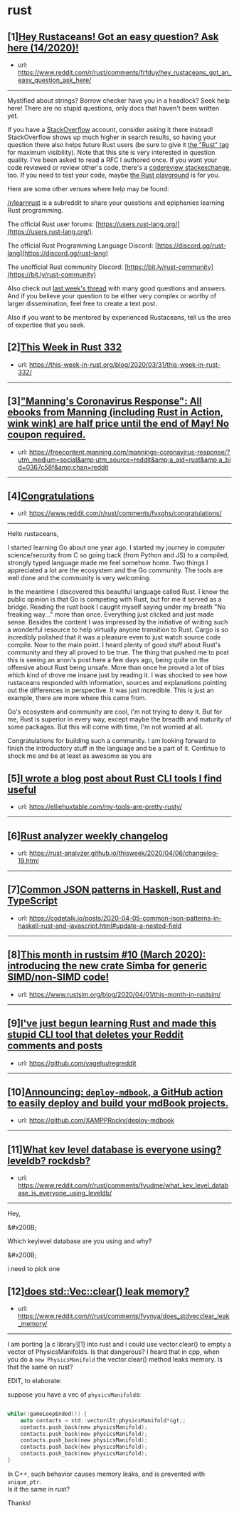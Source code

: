 # rust
## [1][Hey Rustaceans! Got an easy question? Ask here (14/2020)!](https://www.reddit.com/r/rust/comments/frfduy/hey_rustaceans_got_an_easy_question_ask_here/)
- url: https://www.reddit.com/r/rust/comments/frfduy/hey_rustaceans_got_an_easy_question_ask_here/
---
Mystified about strings? Borrow checker have you in a headlock? Seek help here! There are no stupid questions, only docs that haven't been written yet.

If you have a [StackOverflow](http://stackoverflow.com/) account, consider asking it there instead! StackOverflow shows up much higher in search results, so having your question there also helps future Rust users (be sure to give it [the "Rust" tag](http://stackoverflow.com/questions/tagged/rust) for maximum visibility). Note that this site is very interested in question quality. I've been asked to read a RFC I authored once. If you want your code reviewed or review other's code, there's a [codereview stackexchange](https://codereview.stackexchange.com/questions/tagged/rust), too. If you need to test your code, maybe [the Rust playground](https://play.rust-lang.org) is for you.

Here are some other venues where help may be found:

[/r/learnrust](https://www.reddit.com/r/learnrust) is a subreddit to share your questions and epiphanies learning Rust programming.

The official Rust user forums: [https://users.rust-lang.org/](https://users.rust-lang.org/).

The official Rust Programming Language Discord: [https://discord.gg/rust-lang](https://discord.gg/rust-lang)

The unofficial Rust community Discord: [https://bit.ly/rust-community](https://bit.ly/rust-community)

Also check out [last week's thread](https://reddit.com/r/rust/comments/fnfky9/hey_rustaceans_got_an_easy_question_ask_here/) with many good questions and answers. And if you believe your question to be either very complex or worthy of larger dissemination, feel free to create a text post.

Also if you want to be mentored by experienced Rustaceans, tell us the area of expertise that you seek.
## [2][This Week in Rust 332](https://www.reddit.com/r/rust/comments/ftl9l3/this_week_in_rust_332/)
- url: https://this-week-in-rust.org/blog/2020/03/31/this-week-in-rust-332/
---

## [3]["Manning's Coronavirus Response": All ebooks from Manning (including Rust in Action, wink wink) are half price until the end of May! No coupon required.](https://www.reddit.com/r/rust/comments/fvt5k3/mannings_coronavirus_response_all_ebooks_from/)
- url: https://freecontent.manning.com/mannings-coronavirus-response/?utm_medium=social&amp;utm_source=reddit&amp;a_aid=rust&amp;a_bid=0367c58f&amp;chan=reddit
---

## [4][Congratulations](https://www.reddit.com/r/rust/comments/fvxghs/congratulations/)
- url: https://www.reddit.com/r/rust/comments/fvxghs/congratulations/
---
Hello rustaceans,

I started learning Go about one year ago. I started my journey in computer science/security from C so going back (from Python and JS) to a compiled, strongly typed language made me feel somehow home. Two things I appreciated a lot are the ecosystem and the Go community. The tools are well done and the community is very welcoming.

In the meantime I discovered this beautiful language called Rust. I know the public opinion is that Go is competing with Rust, but for me it served as a bridge. Reading the rust book I caught myself saying under my breath "No freaking way..." more than once. Everything just clicked and just made sense. Besides the content I was impressed by the initiative of writing such a wonderful resource to help virtually anyone transition to Rust. Cargo is so incredibly polished that it was a pleasure even to just watch source code compile. Now to the main point. I heard plenty of good stuff about Rust's community and they all proved to be true. The thing that pushed me to post this is seeing an anon's post here a few days ago, being quite on the offensive about Rust being unsafe. More than once he proved a lot of bias which kind of drove me insane just by reading it. I was shocked to see how rustaceans responded with information, sources and explanations pointing out the differences in perspective. It was just incredible. This is just an example, there are more where this came from.

Go's ecosystem and community are cool, I'm not trying to deny it. But for me,  Rust is superior in every way, except maybe the breadth and maturity of some packages. But this will come with time, I'm not worried at all.

Congratulations for building such a community. I am looking forward to finish the introductory stuff in the language and be a part of it. Continue to shock me and be at least as awesome as you are
## [5][I wrote a blog post about Rust CLI tools I find useful](https://www.reddit.com/r/rust/comments/fvx7bm/i_wrote_a_blog_post_about_rust_cli_tools_i_find/)
- url: https://elliehuxtable.com/my-tools-are-pretty-rusty/
---

## [6][Rust analyzer weekly changelog](https://www.reddit.com/r/rust/comments/fvygkf/rust_analyzer_weekly_changelog/)
- url: https://rust-analyzer.github.io/thisweek/2020/04/06/changelog-19.html
---

## [7][Common JSON patterns in Haskell, Rust and TypeScript](https://www.reddit.com/r/rust/comments/fvw58f/common_json_patterns_in_haskell_rust_and/)
- url: https://codetalk.io/posts/2020-04-05-common-json-patterns-in-haskell-rust-and-javascript.html#update-a-nested-field
---

## [8][This month in rustsim #10 (March 2020): introducing the new crate Simba for generic SIMD/non-SIMD code!](https://www.reddit.com/r/rust/comments/fvmsjb/this_month_in_rustsim_10_march_2020_introducing/)
- url: https://www.rustsim.org/blog/2020/04/01/this-month-in-rustsim/
---

## [9][I've just begun learning Rust and made this stupid CLI tool that deletes your Reddit comments and posts](https://www.reddit.com/r/rust/comments/fvqrw3/ive_just_begun_learning_rust_and_made_this_stupid/)
- url: https://github.com/yagehu/regreddit
---

## [10][Announcing: `deploy-mdbook`, a GitHub action to easily deploy and build your mdBook projects.](https://www.reddit.com/r/rust/comments/fvwruw/announcing_deploymdbook_a_github_action_to_easily/)
- url: https://github.com/XAMPPRocky/deploy-mdbook
---

## [11][What kev level database is everyone using? leveldb? rockdsb?](https://www.reddit.com/r/rust/comments/fvudme/what_kev_level_database_is_everyone_using_leveldb/)
- url: https://www.reddit.com/r/rust/comments/fvudme/what_kev_level_database_is_everyone_using_leveldb/
---
Hey, 

&amp;#x200B;

Which keylevel database are you using and why?

&amp;#x200B;

i need to pick one
## [12][does std::Vec::clear() leak memory?](https://www.reddit.com/r/rust/comments/fvynya/does_stdvecclear_leak_memory/)
- url: https://www.reddit.com/r/rust/comments/fvynya/does_stdvecclear_leak_memory/
---
I am porting [a c library][1] into rust and i could use vector.clear() to empty a vector of PhysicsManifolds. Is that dangerous? I heard that in cpp, when you do a `new PhysicsManifold` the vector.clear() method leaks memory. Is that the same on rust?  

EDIT, to elaborate:

suppose you have a vec of `physicsManifold`s:  
```c

while(!gameLoopEnded()) {
    auto contacts = std::vector&lt;physicsManifold*&gt;;
    contacts.push_back(new physicsManifold);
    contacts.push_back(new physicsManifold);
    contacts.push_back(new physicsManifold);
    contacts.push_back(new physicsManifold);
    contacts.push_back(new physicsManifold);
}
```

In C++, such behavior causes memory leaks, and is prevented with `unique_ptr`.  
Is it the same in rust?

Thanks!
